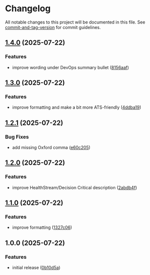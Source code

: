 # Changelog

All notable changes to this project will be documented in this file. See [commit-and-tag-version](https://github.com/absolute-version/commit-and-tag-version) for commit guidelines.

## [1.4.0](https://github.com/rbseaver/resume/compare/v1.3.0...v1.4.0) (2025-07-22)


### Features

* improve wording under DevOps summary bullet ([8156aaf](https://github.com/rbseaver/resume/commit/8156aaf6617c5fa5115b6cc401b606aea305890e))

## [1.3.0](https://github.com/rbseaver/resume/compare/v1.2.1...v1.3.0) (2025-07-22)


### Features

* improve formatting and make a bit more ATS-friendly ([4ddba19](https://github.com/rbseaver/resume/commit/4ddba1998833070c33bde49ead35a066c22c294c))

## [1.2.1](https://github.com/rbseaver/resume/compare/v1.2.0...v1.2.1) (2025-07-22)


### Bug Fixes

* add missing Oxford comma ([e60c205](https://github.com/rbseaver/resume/commit/e60c2058db628d30234149956c92512ba8c7d90a))

## [1.2.0](https://github.com/rbseaver/resume/compare/v1.1.0...v1.2.0) (2025-07-22)


### Features

* improve HealthStream/Decision Critical description ([2abdb4f](https://github.com/rbseaver/resume/commit/2abdb4f66e1574ccdab8d805647b2666b340cba1))

## [1.1.0](https://github.com/rbseaver/resume/compare/v1.0.0...v1.1.0) (2025-07-22)


### Features

* improve formatting ([1327c06](https://github.com/rbseaver/resume/commit/1327c06cead5b501d7c5a38a449cd33ead99fbb5))

## 1.0.0 (2025-07-22)


### Features

* initial release ([0b10d5a](https://github.com/rbseaver/resume/commit/0b10d5a4aae56ba9fa77cb8b5fe6cd1e24f49166))
